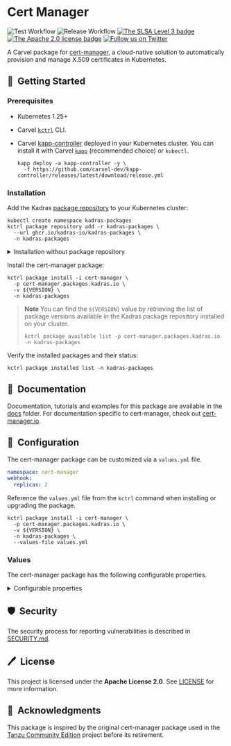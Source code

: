 # Cert Manager

![Test Workflow](https://github.com/kadras-io/package-for-cert-manager/actions/workflows/test.yml/badge.svg)
![Release Workflow](https://github.com/kadras-io/package-for-cert-manager/actions/workflows/release.yml/badge.svg)
[![The SLSA Level 3 badge](https://slsa.dev/images/gh-badge-level3.svg)](https://slsa.dev/spec/v0.1/levels)
[![The Apache 2.0 license badge](https://img.shields.io/badge/License-Apache_2.0-blue.svg)](https://opensource.org/licenses/Apache-2.0)
[![Follow us on Twitter](https://img.shields.io/static/v1?label=Twitter&message=Follow&color=1DA1F2)](https://twitter.com/kadrasIO)

A Carvel package for [cert-manager](https://cert-manager.io), a cloud-native solution to automatically provision and manage X.509 certificates in Kubernetes.

## 🚀&nbsp; Getting Started

### Prerequisites

* Kubernetes 1.25+
* Carvel [`kctrl`](https://carvel.dev/kapp-controller/docs/latest/install/#installing-kapp-controller-cli-kctrl) CLI.
* Carvel [kapp-controller](https://carvel.dev/kapp-controller) deployed in your Kubernetes cluster. You can install it with Carvel [`kapp`](https://carvel.dev/kapp/docs/latest/install) (recommended choice) or `kubectl`.

  ```shell
  kapp deploy -a kapp-controller -y \
    -f https://github.com/carvel-dev/kapp-controller/releases/latest/download/release.yml
  ```

### Installation

Add the Kadras [package repository](https://github.com/kadras-io/kadras-packages) to your Kubernetes cluster:

  ```shell
  kubectl create namespace kadras-packages
  kctrl package repository add -r kadras-packages \
    --url ghcr.io/kadras-io/kadras-packages \
    -n kadras-packages
  ```

<details><summary>Installation without package repository</summary>
The recommended way of installing the cert-manager package is via the Kadras <a href="https://github.com/kadras-io/kadras-packages">package repository</a>. If you prefer not using the repository, you can add the package definition directly using <a href="https://carvel.dev/kapp/docs/latest/install"><code>kapp</code></a> or <code>kubectl</code>.

  ```shell
  kubectl create namespace kadras-packages
  kapp deploy -a cert-manager-package -n kadras-packages -y \
    -f https://github.com/kadras-io/package-for-cert-manager/releases/latest/download/metadata.yml \
    -f https://github.com/kadras-io/package-for-cert-manager/releases/latest/download/package.yml
  ```
</details>

Install the cert-manager package:

  ```shell
  kctrl package install -i cert-manager \
    -p cert-manager.packages.kadras.io \
    -v ${VERSION} \
    -n kadras-packages
  ```

> **Note**
> You can find the `${VERSION}` value by retrieving the list of package versions available in the Kadras package repository installed on your cluster.
> 
>   ```shell
>   kctrl package available list -p cert-manager.packages.kadras.io -n kadras-packages
>   ```

Verify the installed packages and their status:

  ```shell
  kctrl package installed list -n kadras-packages
  ```

## 📙&nbsp; Documentation

Documentation, tutorials and examples for this package are available in the [docs](docs) folder.
For documentation specific to cert-manager, check out [cert-manager.io](https://cert-manager.io).

## 🎯&nbsp; Configuration

The cert-manager package can be customized via a `values.yml` file.

  ```yaml
  namespace: cert-manager
  webhook:
    replicas: 2
  ```

Reference the `values.yml` file from the `kctrl` command when installing or upgrading the package.

  ```shell
  kctrl package install -i cert-manager \
    -p cert-manager.packages.kadras.io \
    -v ${VERSION} \
    -n kadras-packages \
    --values-file values.yml
  ```

### Values

The cert-manager package has the following configurable properties.

<details><summary>Configurable properties</summary>

| Config | Default | Description |
|--------|---------|-------------|
| `namespace` | `cert-manager` | The namespace in which to deploy cert-manager. |
| `policies.include` | `false` | Whether to include the out-of-the-box Kyverno policies to validate and secure the package installation. |

Settings for the proxy.

| Config | Default | Description |
|--------|---------|-------------|
| `proxy.http_proxy` | `""` | The HTTP proxy URL. |
| `proxy.https_proxy` | `""` | The HTTPS proxy URL. |
| `proxy.no_proxy` | `""` | For which domains the proxy should not be used. |

Settings for the cert-manager webhook.

| Config | Default | Description |
|--------|---------|-------------|
| `webhook.replicas` | `1` | The number of replicas. In order to enable high availability, it should be greater than 1. |
| `webhook.host_network` | `false` | Whether to run the webhook in the host network so that it can be reached by the cert-manager controller in environments like AWS EKS. More information: https://cert-manager.io/docs/installation/compatibility/#aws-eks. |
| `webhook.secure_port` | `10250` | The port where the webhook is exposed. The default port needs changing in environments like AWS EKS and AWS Fargate. More information: https://cert-manager.io/docs/installation/compatibility/#aws-eks. |

Leader election configuration for the cert-manager and cert-manager-cainjector Deployments.

| Config | Default | Description |
|--------|---------|-------------|
| `leader_election.namespace` | `kube-system` | Namespace used to perform leader election. The default namespace needs changing in environments like GKE. More information: https://cert-manager.io/docs/installation/compatibility/#gke. |
| `leader_election.lease_duration` | `60s` | The duration that non-leader candidates will wait after observing a leadership renewal until attempting to acquire leadership of a led but unrenewed leader slot. This is effectively the maximum duration that a leader can be stopped before it is replaced by another candidate. |
| `leader_election.renew_deadline` | `40s` | The interval between attempts by the acting leader to renew a leadership slot before it stops leading. |
| `leader_election.retry_period` | `15s` | The duration the clients should wait between attempting acquisition and renewal of a leadership. |

</details>

## 🛡️&nbsp; Security

The security process for reporting vulnerabilities is described in [SECURITY.md](SECURITY.md).

## 🖊️&nbsp; License

This project is licensed under the **Apache License 2.0**. See [LICENSE](LICENSE) for more information.

## 🙏&nbsp; Acknowledgments

This package is inspired by the original cert-manager package used in the [Tanzu Community Edition](https://github.com/vmware-tanzu/community-edition) project before its retirement.
